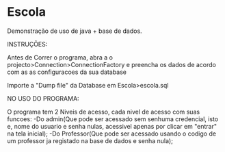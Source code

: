 # Escola
Demonstração de uso de java + base de dados.

INSTRUÇÕES:

Antes de Correr o programa, abra a o projecto>Connection>ConnectionFactory  e preencha os dados de acordo com as as configuracoes da sua database

Importe a "Dump file" da Database em Escola>escola.sql

NO USO DO PROGRAMA:

O programa tem 2 Niveis de acesso, cada nivel de acesso com suas funcoes: 
  -Do admin(Que pode ser acessado sem senhuma credencial, isto e, nome do usuario e senha nulas, acessivel apenas por clicar em "entrar" na tela inicial);
  -Do Professor(Que pode ser acessado usando o codigo de um professor ja registado na base de dados e senha nula);
